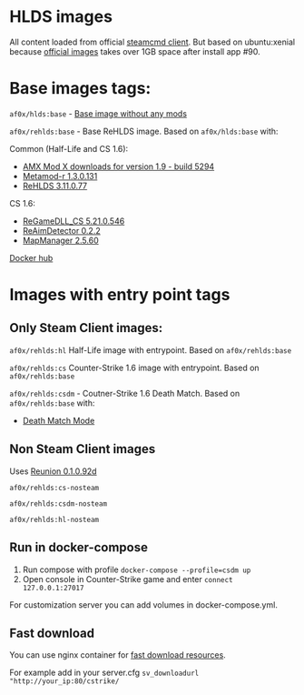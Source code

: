 # HLDS images

All content loaded from official [steamcmd client](https://developer.valvesoftware.com/wiki/SteamCMD).
But based on ubuntu:xenial because [official images](https://hub.docker.com/r/cm2network/steamcmd/) takes over 1GB space
after install app #90.

# Base images tags:

```af0x/hlds:base``` - [Base image without any mods](https://hub.docker.com/layers/hlds/af0x/hlds/base/images/sha256-3c7322b88fdd994b710bba79317bff56dd89f647fcb44cb8514a0ad7319f6b2d?context=explore)

```af0x/rehlds:base``` - Base ReHLDS image. Based on ```af0x/hlds:base``` with:

Common (Half-Life and CS 1.6):
* [AMX Mod X downloads for version 1.9 - build 5294](https://www.amxmodx.org/downloads-new.php)
* [Metamod-r 1.3.0.131](https://dev-cs.ru/resources/208/)
* [ReHLDS 3.11.0.77](https://github.com/dreamstalker/rehlds/releases)


CS 1.6:
* [ReGameDLL_CS 5.21.0.546](https://dev-cs.ru/resources/67/)
* [ReAimDetector 0.2.2](https://dev-cs.ru/resources/66/)
* [MapManager 2.5.60](https://github.com/Mistrick/MapManager/releases/download/2.5.60/mapmanager_v2.5.60.zip)

[Docker hub](https://hub.docker.com/r/af0x/rehlds/tags)


# Images with entry point tags

## Only Steam Client images:
```af0x/rehlds:hl``` Half-Life image with entrypoint.  Based on ```af0x/rehlds:base```

```af0x/rehlds:cs``` Counter-Strike 1.6 image with entrypoint.  Based on ```af0x/rehlds:base```

```af0x/rehlds:csdm``` - Coutner-Strike 1.6 Death Match. Based on ```af0x/rehlds:base``` with:
* [Death Match Mode](https://bitbucket.org/Adidasman/recsdm/src/master/)

## Non Steam Client images
Uses [Reunion 0.1.0.92d](https://dev-cs.ru/resources/68/updates)

``af0x/rehlds:cs-nosteam``

``af0x/rehlds:csdm-nosteam``

``af0x/rehlds:hl-nosteam``

## Run in docker-compose
1. Run compose with profile ``docker-compose --profile=csdm up`` 
2. Open console in Counter-Strike game and enter ``connect 127.0.0.1:27017``

For customization server you can add volumes in docker-compose.yml.

## Fast download
You can use nginx container for [fast download resources](https://developer.valvesoftware.com/wiki/Sv_downloadurl).

For example add in your server.cfg ``sv_downloadurl "http://your_ip:80/cstrike/``
